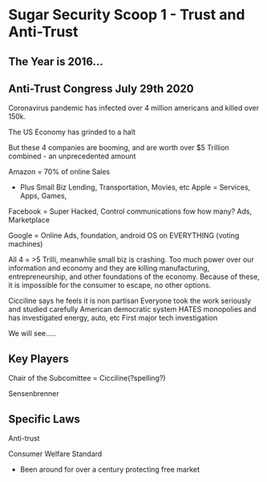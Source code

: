 # Sugar Security Scoop 1 - Trust and Anti-Trust

## The Year is 2016...







## Anti-Trust Congress July 29th 2020

Coronavirus pandemic has infected over 4 million americans and killed over 150k.

The US Economy has grinded to a halt

But these 4 companies are booming, and are worth over $5 Trillion combined - an unprecedented amount

Amazon = 70% of online Sales
- Plus Small Biz Lending, Transportation, Movies, etc
Apple = Services, Apps, Games, 

Facebook = Super Hacked, Control communications fow how many? Ads, Marketplace

Google = Online Ads, foundation, android OS on EVERYTHING (voting machines)

All 4 = >5 Trilli, meanwhile small biz is crashing. Too much power over our information and economy and they are killing manufacturing, entrepreneurship, and other foundations of the economy. Because of these, it is impossible for the consumer to escape, no other options. 

Cicciline says he feels it is non partisan
Everyone took the work seriously and studied carefully
American democratic system HATES monopolies and has investigated energy, auto, etc
First major tech investigation

We will see.....










## Key Players
Chair of the Subcomittee = Cicciline(?spelling?)

Sensenbrenner



## Specific Laws
Anti-trust

Consumer Welfare Standard
- Been around for over a century protecting free market
